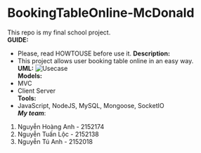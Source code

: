# BookingTableOnline-McDonald
This repo is my final school project.  
**GUIDE:**
 - Please, read HOWTOUSE before use it.
**Description:**
 - This project allows user booking table online in an easy way.  
**UML:**
 ![Usecase](https://i.imgur.com/uX8OzvX.png)  
**Models:**
 - MVC
 - Client Server  
**Tools:**  
 - JavaScript, NodeJS, MySQL, Mongoose, SocketIO  
**_My team_**:
1. Nguyễn Hoàng Anh - 2152174
2. Nguyễn Tuấn Lộc  - 2152138
3. Nguyễn Tú Anh    - 2152018
